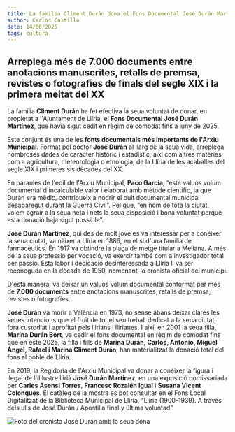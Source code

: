 ```yaml
---
title: La família Climent Durán dona el Fons Documental José Durán Martínez a l'Ajuntament de Llíria
author: Carlos Castillo
date: 14/06/2025
tags: cultura
---
```


## Arreplega més de 7.000 documents entre anotacions manuscrites, retalls de premsa, revistes o fotografies de finals del segle XIX i la primera meitat del XX

La família **Climent Durán** ha fet efectiva la seua voluntat de donar, en propietat a l'Ajuntament de Llíria, el **Fons Documental José Durán Martínez**, que havia sigut cedit en règim de comodat fins a juny de 2025.

Este conjunt és una de les **fonts documentals més importants de l'Arxiu Municipal**. Format pel doctor **José Durán** al llarg de la seua vida, arreplega nombroses dades de caràcter històric i estadístic; així com altres matèries com a agricultura, meteorologia o etnologia, de la Llíria de les acaballes del segle XIX i primeres sis dècades del XX.

En paraules de l'edil de l'Arxiu Municipal, **Paco García**, “este valuós volum documental d'incalculable valor i elaborat amb mètode científic, ja que Durán era mèdic, contribueix a nodrir el buit documental municipal desaparegut durant la Guerra Civil”. Pel que, “en nom de tota la ciutat, volem agrair a la seua neta i nets la seua disposició i bona voluntat perquè esta donació haja sigut possible”.

**José Durán Martínez**, qui des de molt jove es va interessar per a conéixer la seua ciutat, va nàixer a Llíria en 1886, en el si d'una família de farmacèutics. En 1917 va obtindre la plaça de metge titular a Meliana. A més de la seua professió per vocació, va exercir també com a investigador total per passió. Esta labor i dedicació desinteressada a Llíria li va ser reconeguda en la dècada de 1950, nomenant-lo cronista oficial del municipi.

D'esta manera, va deixar un valuós volum documental conformat per més de **7.000 documents** entre anotacions manuscrites, retalls de premsa, revistes o fotografies.

**José Durán** va morir a València en 1973, no sense abans deixar clares les seues intencions que el fruit de tot el seu treball dedicat a la seua ciutat, fora custodiat i aprofitat pels llirians i llirianes. I així, en 2001 la seua filla, **Marina Durán Bort**, va cedir el fons documental en règim de comodat fins que en este 2025, la filla i fills de **Marina Durán, Carlos, Antonio, Miguel Ángel, Rafael i Marina Climent Durán**, han materialitzat la donació total del fons al poble de Llíria.

En 2019, la Regidoria de l'Arxiu Municipal va donar a conéixer la figura i llegat de l'il·lustre llirià **José Durán Martínez**, en una exposició comissariada per **Carles Asensi Torres**, **Francesc Rozalén Igual** i **Susana Vicent Colonques**. El catàleg de la mostra es pot consultar en el Fons Local Digitalitzat de la Biblioteca Municipal de Llíria, “Llíria (1900-1939). A través dels ulls de José Durán / Apostilla final y última voluntad”.

![ Foto del cronista José Durán amb la seua dona ](/assets/continguts/recursos/20250614-duran.jpg "Foto del cronista José Durán amb la seua dona")

